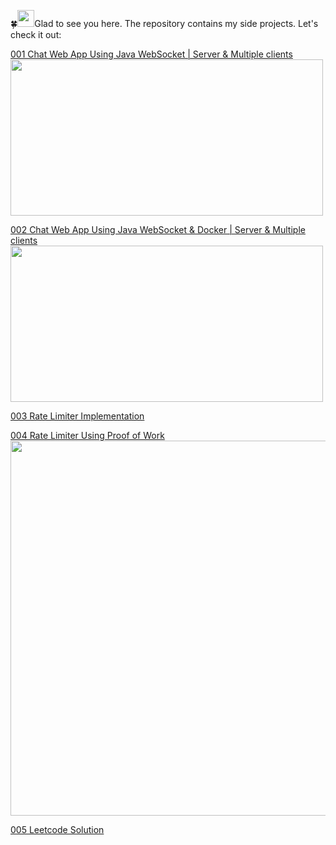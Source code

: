 🍀<img src="https://user-images.githubusercontent.com/5679180/79618120-0daffb80-80be-11ea-819e-d2b0fa904d07.gif" width="27px">Glad to see you here. The repository contains my side projects. Let's check it out:

[001 Chat Web App Using Java WebSocket | Server & Multiple clients](https://youtu.be/a0PPWwhw3OE)<br>
<img src="https://img.youtube.com/vi/a0PPWwhw3OE/maxresdefault.jpg" width="500" height="250">

[002 Chat Web App Using Java WebSocket & Docker | Server & Multiple clients](https://youtu.be/WLcfW4uaoGE) <br>
<img src="https://img.youtube.com/vi/WLcfW4uaoGE/maxresdefault.jpg" width="500" height="250">

[003 Rate Limiter Implementation](https://github.com/vkhanhqui/youtube-code/tree/main/003-rate-limiter)

[004 Rate Limiter Using Proof of Work](https://github.com/vkhanhqui/youtube-code/tree/main/004-rate-limiter-proof-of-work)<br>
<img src="https://raw.githubusercontent.com/vkhanhqui/youtube-code/main/004-rate-limiter-proof-of-work/images/pow.drawio.png" width="600" height="600">

[005 Leetcode Solution](https://github.com/vkhanhqui/youtube-code/tree/main/005-leetcode)
